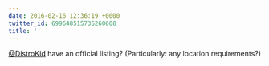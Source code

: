 ```yaml
---
date: 2016-02-16 12:36:19 +0000
twitter_id: 699648515736260608
title: ''
---
```


<!-- Tweet at https://twitter.com/statuses/699647130894540800 is either deleted or protected. -->

[@DistroKid](https://twitter.com/DistroKid) have an official listing? (Particularly: any location requirements?)
